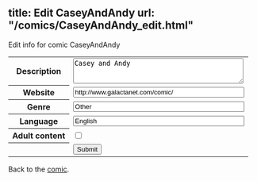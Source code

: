 title: Edit CaseyAndAndy
url: "/comics/CaseyAndAndy_edit.html"
---
Edit info for comic CaseyAndAndy

<form name="comic" action="http://gaepostmail.appspot.com/comic/" method="post">
<table class="comicinfo">
<tr>
<th>Description</th><td><textarea name="description" cols="40" rows="3">Casey and Andy</textarea></td>
</tr>
<tr>
<th>Website</th><td><input type="text" name="url" value="http://www.galactanet.com/comic/" size="40"/></td>
</tr>
<tr>
<th>Genre</th><td><input type="text" name="genre" value="Other" size="40"/></td>
</tr>
<tr>
<th>Language</th><td><input type="text" name="language" value="English" size="40"/></td>
</tr>
<tr>
<th>Adult content</th><td><input type="checkbox" name="adult" value="adult" /></td>
</tr>
<tr>
<th></th><td>
<input type="hidden" name="comic" value="CaseyAndAndy" />
<input type="submit" name="submit" value="Submit" />
</td>
</tr>
</table>
</form>

Back to the [comic](CaseyAndAndy.html).
